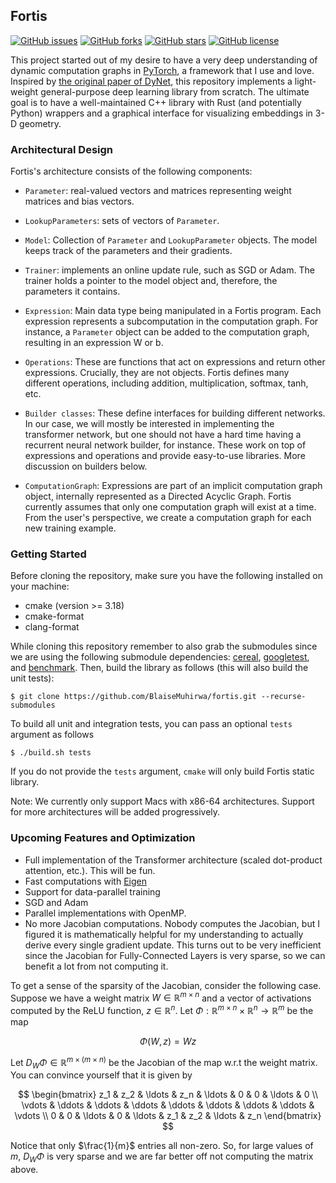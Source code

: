 
## Fortis

[![GitHub issues](https://img.shields.io/github/issues/BlaiseMuhirwa/fortis)](https://github.com/BlaiseMuhirwa/fortis/issues)
[![GitHub forks](https://img.shields.io/github/forks/BlaiseMuhirwa/fortis)](https://github.com/BlaiseMuhirwa/fortis/network)
[![GitHub stars](https://img.shields.io/github/stars/BlaiseMuhirwa/fortis)](https://github.com/BlaiseMuhirwa/fortis/stargazers)
[![GitHub license](https://img.shields.io/github/license/BlaiseMuhirwa/fortis)](https://github.com/BlaiseMuhirwa/fortis/blob/main/LICENSE)

This project started out of my desire to have a very deep understanding of
dynamic computation graphs in [PyTorch](https://pytorch.org/), a framework that 
I use and love. Inspired by [the original paper of DyNet](https://arxiv.org/pdf/1701.03980.pdf), this repository implements a light-weight general-purpose deep learning 
library from scratch. The ultimate goal is to have a well-maintained C++ library 
with Rust (and potentially Python) wrappers and a graphical interface for visualizing
embeddings in 3-D geometry. 

### Architectural Design
Fortis's architecture consists of the following components: 

- `Parameter`: real-valued vectors and matrices representing weight matrices
        and bias vectors. 
- `LookupParameters`: sets of vectors of `Parameter`. 
- `Model`: Collection of `Parameter` and `LookupParameter` objects. The model keeps track 
        of the parameters and their gradients. 
- `Trainer`: implements an online update rule, such as SGD or Adam. The trainer holds a 
        pointer to the model object and, therefore, the parameters it contains. 
- `Expression`: Main data type being manipulated in a Fortis program. Each expression
        represents a subcomputation in the computation graph. For instance, a `Parameter` 
        object can be added to the computation graph, resulting in an expression W or b. 

- `Operations`: These are functions that act on expressions and return other expressions. 
        Crucially, they are not objects. Fortis defines many different operations, including
        addition, multiplication, softmax, tanh, etc. 
- `Builder classes`: These define interfaces for building different networks. In our case, we
        will mostly be interested in implementing the transformer network, but one should not 
        have a hard time having a recurrent neural network builder, for instance. 
        These work on top of expressions and operations and provide easy-to-use libraries. 
        More discussion on builders below. 
- `ComputationGraph`: Expressions are part of an implicit computation graph object, internally represented as a Directed Acyclic Graph. 
        Fortis currently assumes that only one computation graph will exist at a time. 
        From the user's perspective, we create a computation graph for each new training 
        example.
        
### Getting Started
Before cloning the repository, make sure you have the following installed on your
machine:
- cmake (version >= 3.18)
- cmake-format 
- clang-format 

While cloning this repository remember to also grab the submodules since we are using the 
following submodule dependencies: [cereal](https://uscilab.github.io/cereal/), [googletest](http://google.github.io/googletest/),
and [benchmark](https://github.com/google/benchmark). Then, build the library as follows (this will also build the unit tests):

```shell
$ git clone https://github.com/BlaiseMuhirwa/fortis.git --recurse-submodules
```
To build all unit and integration tests, you can pass an optional `tests` argument as follows

```shell
$ ./build.sh tests
```

If you do not provide the `tests` argument, `cmake` will only build Fortis static library. 

Note: We currently only support Macs with x86-64 architectures. Support for more architectures will be added progressively. 

### Upcoming Features and Optimization
- Full implementation of the Transformer architecture (scaled dot-product attention, etc.). This will be fun.
- Fast computations with [Eigen](https://eigen.tuxfamily.org/index.php?title=Main_Page)
- Support for data-parallel training 
- SGD and Adam 
- Parallel implementations with OpenMP. 
- No more Jacobian computations. Nobody computes the Jacobian, but I figured it is mathematically helpful for my understanding to actually 
derive every single gradient update. This turns out to be very inefficient since the Jacobian for Fully-Connected Layers is very sparse, so we 
can benefit a lot from not computing it. 

To get a sense of the sparsity of the Jacobian, consider the following case. Suppose we have a weight matrix $W \in \mathbb{R}^{m\times n}$ and a vector of activations computed by the ReLU function, $z \in \mathbb{R}^{n}$. Let $\Phi: \mathbb{R}^{m\times n}\times \mathbb{R}^{n} \to \mathbb{R}^{m}$ be the map

$$
\Phi(W,z) = Wz
$$

Let $D_{W}\Phi \in \mathbb{R}^{m \times (m\times n)}$ be the Jacobian of the map w.r.t the weight matrix. You can convince yourself that it is given by

$$
\begin{bmatrix}
z_1 & z_2 & \ldots & z_n & \ldots & 0 & 0 & \ldots & 0 \\
\vdots & \ddots & \ddots & \ddots & \ddots & \ddots & \ddots & \ddots & \vdots \\
0 & 0 & \ldots & 0 & \ldots & z_1 & z_2 & \ldots & z_n
\end{bmatrix}
$$

Notice that only $\frac{1}{m}$ entries all non-zero. So, for large values of $m$, $D_{W}\Phi$ is very sparse and we are far better off not computing the matrix above. 

